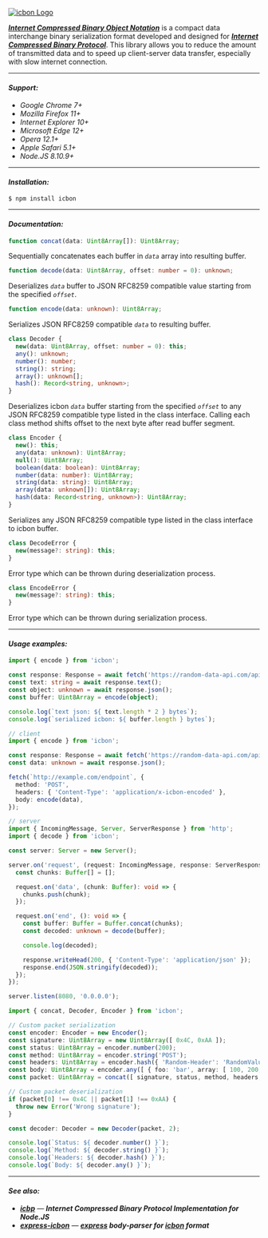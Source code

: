 [![icbon Logo](https://i.prism.md/2fa13e17-fab3-4408-8165-7be13f884acf.png)](https://github.com/prism-tech/icbon)

_**[Internet Compressed Binary Object Notation](https://github.com/prism-tech/icbon)**_ is a compact data interchange binary serialization format developed and designed for _**[Internet Compressed Binary Protocol](https://github.com/prism-tech/icbp)**_. This library allows you to reduce the amount of transmitted data and to speed up client-server data transfer, especially with slow internet connection.
___

#### _Support:_
* _Google Chrome 7+_
* _Mozilla Firefox 11+_
* _Internet Explorer 10+_
* _Microsoft Edge 12+_
* _Opera 12.1+_
* _Apple Safari 5.1+_
* _Node.JS 8.10.9+_
___

#### _Installation:_
```shell script
$ npm install icbon
```
___

#### _Documentation:_
```typescript
function concat(data: Uint8Array[]): Uint8Array;
```
Sequentially concatenates each buffer in _`data`_ array into resulting buffer.

```typescript
function decode(data: Uint8Array, offset: number = 0): unknown;
```
Deserializes _`data`_ buffer to JSON RFC8259 compatible value starting from the specified _`offset`_.

```typescript
function encode(data: unknown): Uint8Array;
```
Serializes JSON RFC8259 compatible _`data`_ to resulting buffer.

```typescript
class Decoder {
  new(data: Uint8Array, offset: number = 0): this;
  any(): unknown;
  number(): number;
  string(): string;
  array(): unknown[];
  hash(): Record<string, unknown>;
}
```
Deserializes icbon _`data`_ buffer starting from the specified _`offset`_ to any JSON RFC8259 compatible type listed in the class interface.
Calling each class method shifts offset to the next byte after read buffer segment.

```typescript
class Encoder {
  new(): this;
  any(data: unknown): Uint8Array;
  null(): Uint8Array;
  boolean(data: boolean): Uint8Array;
  number(data: number): Uint8Array;
  string(data: string): Uint8Array;
  array(data: unknown[]): Uint8Array;
  hash(data: Record<string, unknown>): Uint8Array;
}
```
Serializes any JSON RFC8259 compatible type listed in the class interface to icbon buffer.

```typescript
class DecodeError {
  new(message?: string): this;
}
```
Error type which can be thrown during deserialization process.

```typescript
class EncodeError {
  new(message?: string): this;
}
```
Error type which can be thrown during serialization process.
___

#### _Usage examples:_
```typescript
import { encode } from 'icbon';

const response: Response = await fetch('https://random-data-api.com/api/users/random_user');
const text: string = await response.text();
const object: unknown = await response.json();
const buffer: Uint8Array = encode(object);

console.log(`text json: ${ text.length * 2 } bytes`);
console.log(`serialized icbon: ${ buffer.length } bytes`);
```

```typescript
// client
import { encode } from 'icbon';

const response: Response = await fetch('https://random-data-api.com/api/users/random_user');
const data: unknown = await response.json();

fetch(`http://example.com/endpoint`, {
  method: 'POST',
  headers: { 'Content-Type': 'application/x-icbon-encoded' },
  body: encode(data),
});

// server
import { IncomingMessage, Server, ServerResponse } from 'http';
import { decode } from 'icbon';

const server: Server = new Server();

server.on('request', (request: IncomingMessage, response: ServerResponse): void => {
  const chunks: Buffer[] = [];

  request.on('data', (chunk: Buffer): void => {
    chunks.push(chunk);
  });

  request.on('end', (): void => {
    const buffer: Buffer = Buffer.concat(chunks);
    const decoded: unknown = decode(buffer);

    console.log(decoded);

    response.writeHead(200, { 'Content-Type': 'application/json' });
    response.end(JSON.stringify(decoded));
  });
});

server.listen(8080, '0.0.0.0');
```

```typescript
import { concat, Decoder, Encoder } from 'icbon';

// Custom packet serialization
const encoder: Encoder = new Encoder();
const signature: Uint8Array = new Uint8Array([ 0x4C, 0xAA ]);
const status: Uint8Array = encoder.number(200);
const method: Uint8Array = encoder.string('POST');
const headers: Uint8Array = encoder.hash({ 'Random-Header': 'RandomValue' });
const body: Uint8Array = encoder.any([ { foo: 'bar', array: [ 100, 200, false ] } ]);
const packet: Uint8Array = concat([ signature, status, method, headers, body ]);

// Custom packet deserialization
if (packet[0] !== 0x4C || packet[1] !== 0xAA) {
  throw new Error('Wrong signature');
}

const decoder: Decoder = new Decoder(packet, 2);

console.log(`Status: ${ decoder.number() }`);
console.log(`Method: ${ decoder.string() }`);
console.log(`Headers: ${ decoder.hash() }`);
console.log(`Body: ${ decoder.any() }`);
```
___

#### _See also:_
* _**[icbp](https://github.com/prism-tech/icbp)**_ — _**Internet Compressed Binary Protocol Implementation for Node.JS**_
* _**[express-icbon](https://github.com/prism-tech/express-icbon)**_ — _**[express](https://github.com/expressjs/express) body-parser for [icbon](https://github.com/prism-tech/icbon) format**_
